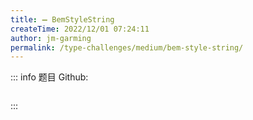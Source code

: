 ```yaml
---
title: ➖ BemStyleString
createTime: 2022/12/01 07:24:11
author: jm-garming
permalink: /type-challenges/medium/bem-style-string/
---
```


::: info 题目
Github: []()

```ts

```

:::
